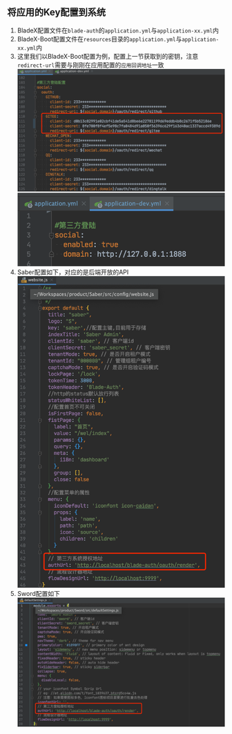## 将应用的Key配置到系统
1. BladeX配置文件在`blade-auth`的`application.yml`与`application-xx.yml`内
2. BladeX-Boot配置文件在`resources`目录的`application.yml`与`application-xx.yml`内
3. 这里我们以BladeX-Boot配置为例，配置上一节获取到的密钥，注意`redirect-url`需要与刚刚在应用配置的`应用回调地址`一致
![](../../images/screenshot_1591534036584.png)
![](../../images/screenshot_1591533924879.png)
4. Saber配置如下，对应的是后端开放的API
![](../../images/screenshot_1592369333990.png)
5. Sword配置如下
![](../../images/screenshot_1592369369797.png)
